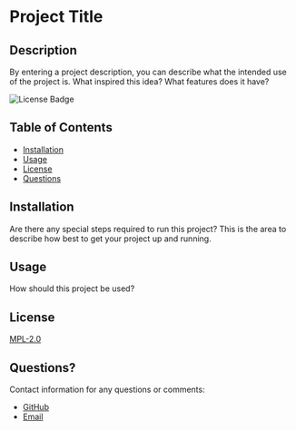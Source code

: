   # Project Title

  ## Description

  By entering a project description, you can describe what the intended use of the project is. What inspired this idea? What features does it have?

  ![License Badge](https://img.shields.io/static/v1?label=license&message=MPL-2.0&color=blue)

  ## Table of Contents
  * [Installation](#installation)
  * [Usage](#usage)
  * [License](#license)
  * [Questions](#questions)

  ## Installation

  Are there any special steps required to run this project? This is the area to describe how best to get your project up and running.

  ## Usage

  How should this project be used?

  ## License

  [MPL-2.0](https://choosealicense.com/licenses/MPL-2.0/)  
  
  ## Questions?
  
  Contact information for any questions or comments:
  * [GitHub](https://github.com/slumsd01)
  * [Email](sarah.a.lumsden@gmail.com)
